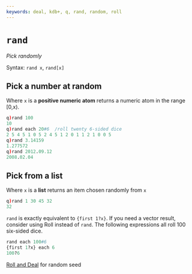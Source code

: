 ```yaml
---
keywords: deal, kdb+, q, rand, random, roll
---
```


# `rand` 

_Pick randomly_


Syntax: `rand x`, `rand[x]`



## Pick a number at random

Where `x` is a **positive numeric atom** returns a numeric atom in the range [0,x).

```q
q)rand 100
10
q)rand each 20#6  /roll twenty 6-sided dice
2 5 4 5 1 0 5 2 4 5 1 2 0 1 1 2 1 0 0 5
q)rand 3.14159
1.277572
q)rand 2012.09.12
2008.02.04
```


## Pick from a list

Where `x` is a **list** returns an item chosen randomly from `x`

```q
q)rand 1 30 45 32
32
```

`rand` is exactly equivalent to `{first 1?x}`. If you need a vector result, consider using Roll instead of `rand`. The following expressions all roll 100 six-sided dice.

```q
rand each 100#6
{first 1?x} each 6
100?6
```


<i class="far fa-hand-point-right"></i>
[Roll and Deal](deal.md) for random seed